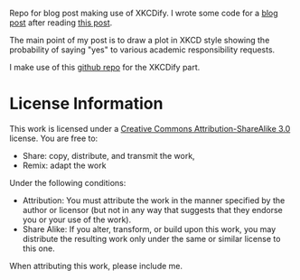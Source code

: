 Repo for blog post making use of XKCDify. I wrote some code for a [blog post](http://drvinceknight.blogspot.co.uk/2013/05/probability-of-saying-yes-to-academic.html) after reading [this post](http://blogs.ams.org/phdplus/2013/05/19/learning-to-say-no/).

The main point of my post is to draw a plot in XKCD style showing the probability of saying "yes" to various academic responsibility requests.

I make use of this [github repo](https://github.com/twam/matplotlib-XKCDify) for the XKCDify part.

# License Information

This work is licensed under a [Creative Commons Attribution-ShareAlike 3.0](http://creativecommons.org/licenses/by-sa/3.0/us/) license.  You are free to:

* Share: copy, distribute, and transmit the work,
* Remix: adapt the work

Under the following conditions:

* Attribution: You must attribute the work in the manner specified by the author or licensor (but not in any way that suggests that they endorse you or your use of the work).
* Share Alike: If you alter, transform, or build upon this work, you may distribute the resulting work only under the same or similar license to this one.

When attributing this work, please include me.

